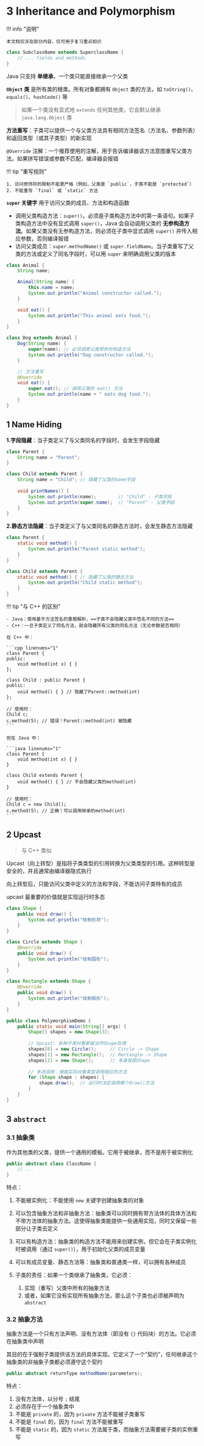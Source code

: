 # 3 Inheritance and Polymorphism

<!-- !!! tip "说明"

    本文档正在更新中…… -->

!!! info "说明"

    本文档仅涉及部分内容，仅可用于复习重点知识

```java linenums="1"
class SubclassName extends SuperclassName {
    // ... fields and methods
}
```

Java 只支持 **单继承**，一个类只能直接继承一个父类

**`Object` 类** 是所有类的根类。所有对象都拥有 `Object` 类的方法，如 `toString()`、`equals()`、`hashCode()` 等

> 如果一个类没有显式地 `extends` 任何其他类，它会默认继承 `java.lang.Object` 类

**方法重写**：子类可以提供一个与父类方法具有相同方法签名（方法名、参数列表）和返回类型（或其子类型）的新实现

`@Override` 注解：一个推荐使用的注解，用于告诉编译器该方法意图重写父类方法。如果拼写错误或参数不匹配，编译器会报错

!!! tip "重写规则"

    1. 访问修饰符的限制不能更严格（例如，父类是 `public`，子类不能是 `protected`）
    2. 不能重写 `final` 或 `static` 方法

**`super` 关键字** 用于访问父类的成员、方法和构造函数

- 调用父类构造方法：`super()`。必须是子类构造方法中的第一条语句。如果子类构造方法中没有显式调用 `super()`，Java 会自动调用父类的 **无参构造方法**。如果父类没有无参构造方法，则必须在子类中显式调用 `super()` 并传入相应参数，否则编译报错
- 访问父类成员：`super.methodName()` 或 `super.fieldName`。当子类重写了父类的方法或定义了同名字段时，可以用 `super` 来明确调用父类的版本

```java linenums="1"
class Animal {
    String name;

    Animal(String name) {
        this.name = name;
        System.out.println("Animal constructor called.");
    }

    void eat() {
        System.out.println("This animal eats food.");
    }
}

class Dog extends Animal {
    Dog(String name) {
        super(name); // 必须调用父类带参的构造方法
        System.out.println("Dog constructor called.");
    }

    // 方法重写
    @Override
    void eat() {
        super.eat(); // 调用父类的 eat() 方法
        System.out.println(name + " eats dog food.");
    }
}
```

## 1 Name Hiding

**1.字段隐藏**：当子类定义了与父类同名的字段时，会发生字段隐藏

```java linenums="1"
class Parent {
    String name = "Parent";
}

class Child extends Parent {
    String name = "Child"; // 隐藏了父类的name字段
    
    void printNames() {
        System.out.println(name);        // "Child" - 子类字段
        System.out.println(super.name);  // "Parent" - 父类字段
    }
}
```

**2.静态方法隐藏**：当子类定义了与父类同名的静态方法时，会发生静态方法隐藏

```java linenums="1"
class Parent {
    static void method() {
        System.out.println("Parent static method");
    }
}

class Child extends Parent {
    static void method() { // 隐藏了父类的静态方法
        System.out.println("Child static method");
    }
}
```

!!! tip "与 C++ 的区别"

    - Java：使用基于方法签名的重载解析，==子类不会隐藏父类中签名不同的方法==
    - C++：一旦子类定义了同名方法，就会隐藏所有父类的同名方法（无论参数是否相同）

    在 C++ 中：

    ```cpp linenums="1"
    class Parent {
    public:
        void method(int x) { }
    };
    
    class Child : public Parent {
    public:
        void method() { } // 隐藏了Parent::method(int)
    };
    
    // 使用时：
    Child c;
    c.method(5); // 错误！Parent::method(int) 被隐藏
    ```

    但在 Java 中：

    ```java linenums="1"
    class Parent {
        void method(int x) { }
    }
    
    class Child extends Parent {
        void method() { } // 不会隐藏父类的method(int)
    }
    
    // 使用时：
    Child c = new Child();
    c.method(5); // 正确！可以调用继承的method(int)
    ```

## 2 Upcast

> 与 C++ 类似

Upcast（向上转型）是指将子类类型的引用转换为父类类型的引用。这种转型是安全的，并且通常由编译器隐式执行

向上转型后，只能访问父类中定义的方法和字段，不能访问子类特有的成员

upcast 最重要的价值就是实现运行时多态

```java linenums="1"
class Shape {
    public void draw() {
        System.out.println("绘制形状");
    }
}

class Circle extends Shape {
    @Override
    public void draw() {
        System.out.println("绘制圆形");
    }
}

class Rectangle extends Shape {
    @Override
    public void draw() {
        System.out.println("绘制矩形");
    }
}

public class PolymorphismDemo {
    public static void main(String[] args) {
        Shape[] shapes = new Shape[3];
        
        // Upcast: 各种子类对象都被当作Shape处理
        shapes[0] = new Circle();     // Circle -> Shape
        shapes[1] = new Rectangle();  // Rectangle -> Shape
        shapes[2] = new Shape();      // 本身就是Shape
        
        // 多态调用：根据实际对象类型调用相应的方法
        for (Shape shape : shapes) {
            shape.draw();  // 运行时决定调用哪个draw()方法
        }
    }
}
```

## 3 `abstract`

### 3.1 抽象类

作为其他类的父类，提供一个通用的模板。它用于被继承，而不是用于被实例化

```java linenums="1"
public abstract class ClassName {
    // ...
}
```

特点：

1. 不能被实例化：不能使用 `new` 关键字创建抽象类的对象
2. 可以包含抽象方法和非抽象方法：抽象类可以同时拥有带方法体的具体方法和不带方法体的抽象方法。这使得抽象类能提供一些通用实现，同时又保留一些部分让子类去定义
3. 可以有构造方法：抽象类的构造方法不能用来创建实例，但它会在子类实例化时被调用（通过 `super()`），用于初始化父类的成员变量
4. 可以有成员变量、静态方法等：抽象类和普通类一样，可以拥有各种成员
5. 子类的责任：如果一个类继承了抽象类，它必须：

    1. 实现（重写）父类中所有的抽象方法
    2. 或者，如果它没有实现所有抽象方法，那么这个子类也必须被声明为 `abstract`

### 3.2 抽象方法

抽象方法是一个只有方法声明、没有方法体（即没有 `{}` 代码块）的方法。它必须在抽象类中声明

其目的在于强制子类提供该方法的具体实现。它定义了一个“契约”，任何继承这个抽象类的非抽象子类都必须遵守这个契约

```java linenums="1"
public abstract returnType methodName(parameters);
```

特点：

1. 没有方法体，以分号 `;` 结尾
2. 必须存在于一个抽象类中
3. 不能是 `private` 的，因为 `private` 方法不能被子类重写
4. 不能是 `final` 的，因为 `final` 方法不能被重写
5. 不能是 `static` 的，因为 `static` 方法属于类，而抽象方法需要被子类的实例重写
